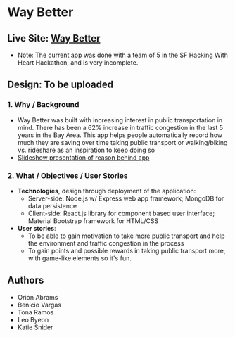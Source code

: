 # Way Better

## Live Site: [Way Better](https://waybetter.herokuapp.com/) 
  * Note: The current app was done with a team of 5 in the SF Hacking With Heart Hackathon, and is very incomplete.

## Design: To be uploaded

### 1. Why / Background
  *  Way Better was built with increasing interest in public transportation in mind. There has been a 62% increase in traffic congestion in the last 5 years in the Bay Area. This app helps people automatically record how much they are saving over time taking public transport or walking/biking vs. rideshare as an inspiration to keep doing so
  * [Slideshow presentation of reason behind app](https://drive.google.com/file/d/1otQEZUm_WWsP088FZ9e75dkmmr4q6uoi/view?usp=sharing)

 ### 2. What / Objectives / User Stories
  * **Technologies**, design through deployment of the application:
    * Server-side: Node.js w/ Express web app framework; MongoDB for data persistence
    * Client-side: React.js library for component based user interface; Material Bootstrap framework for HTML/CSS
  * **User stories**:
    * To be able to gain motivation to take more public transport and help the environment and traffic congestion in the process
    * To gain points and possible rewards in taking public transport more, with game-like elements so it's fun.
  
## Authors
  * Orion Abrams 
  * Benicio Vargas 
  * Tona Ramos 
  * Leo Byeon 
  * Katie Snider
